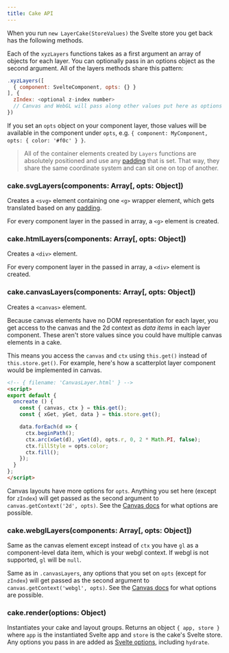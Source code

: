 ```yaml
---
title: Cake API
---
```


When you run `new LayerCake(StoreValues)` the Svelte store you get back has the following methods.

Each of the `xyzLayers` functions takes as a first argument an array of objects for each layer. You can optionally pass in an options object as the second argument. All of the layers methods share this pattern:

```js
.xyzLayers([
  { component: SvelteComponent, opts: {} }
], {
  zIndex: <optional z-index number>
  // Canvas and WebGL will pass along other values put here as options to the native methods
})
```

If you set an `opts` object on your component layer, those values will be available in the component under `opts`, e.g. `{ component: MyComponent, opts: { color: '#f0c' } }`.

> All of the container elements created by `Layers` functions are absolutely positioned and use any [padding](#padding) that is set. That way, they share the same coordinate system and can sit one on top of another.

### cake.svgLayers(components: Array[, opts: Object])

Creates a `<svg>` element containing one `<g>` wrapper element, which gets translated based on any [padding](#padding).

For every component layer in the passed in array, a `<g>` element is created.

### cake.htmlLayers(components: Array[, opts: Object])

Creates a `<div>` element.

For every component layer in the passed in array, a `<div>` element is created.

### cake.canvasLayers(components: Array[, opts: Object])

Creates a `<canvas>` element.

Because canvas elements have no DOM representation for each layer, you get access to the canvas and the 2d context as *data items* in each layer component. These aren't store values since you could have multiple canvas elements in a cake.

This means you access the `canvas` and `ctx` using `this.get()` instead of `this.store.get()`. For example, here's how a scatterplot layer component would be implemented in canvas.

```html
<!-- { filename: 'CanvasLayer.html' } -->
<script>
export default {
  oncreate () {
    const { canvas, ctx } = this.get();
    const { xGet, yGet, data } = this.store.get();

    data.forEach(d => {
      ctx.beginPath();
      ctx.arc(xGet(d), yGet(d), opts.r, 0, 2 * Math.PI, false);
      ctx.fillStyle = opts.color;
      ctx.fill();
    });
  }
};
</script>
```

Canvas layouts have more options for `opts`. Anything you set here (except for `zIndex`) will get passed as the second argument to  `canvas.getContext('2d', opts)`. See the [Canvas docs](https://developer.mozilla.org/en-US/docs/Web/API/HTMLCanvasElement/getContext) for what options are possible.

### cake.webglLayers(components: Array[, opts: Object])

Same as the canvas element except instead of `ctx` you have `gl` as a component-level data item, which is your webgl context. If webgl is not supported, `gl` will be `null`.

Same as in `.canvasLayers`, any options that you set on `opts` (except for `zIndex`) will get passed as the second argument to  `canvas.getContext('webgl', opts)`. See the [Canvas docs](https://developer.mozilla.org/en-US/docs/Web/API/HTMLCanvasElement/getContext) for what options are possible.

### cake.render(options: Object)

Instantiates your cake and layout groups. Returns an object `{ app, store }` where `app` is the instantiated Svelte app and `store` is the cake's Svelte store. Any options you pass in are added as [Svelte options](https://svelte.technology/guide#component-options), including `hydrate`.
